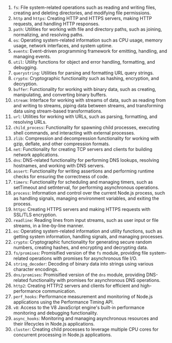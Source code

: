 1.  `fs`: File system-related operations such as reading and writing files, creating and deleting directories, and modifying file permissions.
2.  `http` and `https`: Creating HTTP and HTTPS servers, making HTTP requests, and handling HTTP responses.
3.  `path`: Utilities for working with file and directory paths, such as joining, normalizing, and resolving paths.
4.  `os`: Operating system-related information such as CPU usage, memory usage, network interfaces, and system uptime.
5.  `events`: Event-driven programming framework for emitting, handling, and managing events.
6.  `util`: Utility functions for object and error handling, formatting, and debugging.
7.  `querystring`: Utilities for parsing and formatting URL query strings.
8.  `crypto`: Cryptographic functionality such as hashing, encryption, and decryption.
9.  `buffer`: Functionality for working with binary data, such as creating, manipulating, and converting binary buffers.
10.  `stream`: Interface for working with streams of data, such as reading from and writing to streams, piping data between streams, and transforming data using stream-based transformations.
11.  `url`: Utilities for working with URLs, such as parsing, formatting, and resolving URLs.
12.  `child_process`: Functionality for spawning child processes, executing shell commands, and interacting with external processes.
13.  `zlib`: Compression and decompression functionality for working with gzip, deflate, and other compression formats.
14.  `net`: Functionality for creating TCP servers and clients for building network applications.
15.  `dns`: DNS-related functionality for performing DNS lookups, resolving hostnames, and working with DNS servers.
16.  `assert`: Functionality for writing assertions and performing runtime checks for ensuring the correctness of code.
17.  `timers`: Functionality for scheduling and managing timers, such as setTimeout and setInterval, for performing asynchronous operations.
18.  `process`: Information and control over the current Node.js process, such as handling signals, managing environment variables, and exiting the process.
19.  `https`: Creating HTTPS servers and making HTTPS requests with SSL/TLS encryption.
20.  `readline`: Reading lines from input streams, such as user input or file streams, in a line-by-line manner.
21.  `os`: Operating system-related information and utility functions, such as getting system information, handling signals, and managing processes.
22.  `crypto`: Cryptographic functionality for generating secure random numbers, creating hashes, and encrypting and decrypting data.
23.  `fs/promises`: Promisified version of the `fs` module, providing file system-related operations with promises for asynchronous file I/O.
24.  `string_decoder`: Decoding of binary data into strings using various character encodings.
25.  `dns/promises`: Promisified version of the `dns` module, providing DNS-related functionality with promises for asynchronous DNS operations.
26.  `http2`: Creating HTTP/2 servers and clients for efficient and high-performance communication.
27.  `perf_hooks`: Performance measurement and monitoring of Node.js applications using the Performance Timing API.
28.  `v8`: Access to the V8 JavaScript engine's built-in performance monitoring and debugging functionality.
29.  `async_hooks`: Monitoring and managing asynchronous resources and their lifecycles in Node.js applications.
30.  `cluster`: Creating child processes to leverage multiple CPU cores for concurrent processing in Node.js applications.